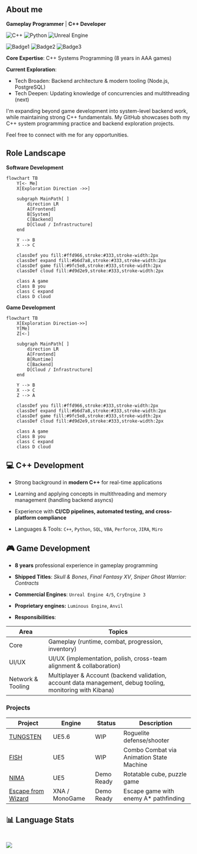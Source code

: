 ## About me 
**Gameplay Programmer** | **C++ Developer**

![C++](https://img.shields.io/badge/C++-00599C?logo=cplusplus&logoColor=white)
![Python](https://img.shields.io/badge/Python-3776AB?logo=python&logoColor=white)
![Unreal Engine](https://img.shields.io/badge/Unreal_Engine-0E1128?logo=unrealengine&logoColor=white)

![Badge1](https://img.shields.io/badge/Open_For_Work-Yes-green)
![Badge2](https://img.shields.io/badge/Remote-Ok-green)
![Badge3](https://img.shields.io/badge/Singapore-PR-blue)

**Core Expertise**: C++ Systems Programming (8 years in AAA games)

**Current Exploration**: 
- Tech Broaden: Backend architecture & modern tooling (Node.js, PostgreSQL)
- Tech Deepen: Updating knowledge of concurrencies and multithreading (next)

I'm expanding beyond game development into system-level backend work,
while maintaining strong C++ fundamentals. My GitHub showcases both  my C++ system programming practice and backend exploration projects.

Feel free to connect with me for any opportunities.

## Role Landscape

**Software Development**
```mermaid
flowchart TB
    Y[<- Me]
    X[Exploration Direction ->>]

    subgraph MainPath[ ]
        direction LR
        A[Frontend]
        B[System]
        C[Backend]
        D[Cloud / Infrastructure]
    end

    Y --> B
    X --> C

    classDef you fill:#ffd966,stroke:#333,stroke-width:2px
    classDef expand fill:#b6d7a8,stroke:#333,stroke-width:2px
    classDef game fill:#9fc5e8,stroke:#333,stroke-width:2px
    classDef cloud fill:#d9d2e9,stroke:#333,stroke-width:2px

    class A game
    class B you
    class C expand
    class D cloud
```
**Game Development**
```mermaid
flowchart TB
    X[Exploration Direction->>]
    Y[Me]
    Z[<-]

    subgraph MainPath[ ]
        direction LR
        A[Frontend]
        B[Runtime]
        C[Backend]
        D[Cloud / Infrastructure]
    end

    Y --> B
    X --> C
    Z --> A

    classDef you fill:#ffd966,stroke:#333,stroke-width:2px
    classDef expand fill:#b6d7a8,stroke:#333,stroke-width:2px
    classDef game fill:#9fc5e8,stroke:#333,stroke-width:2px
    classDef cloud fill:#d9d2e9,stroke:#333,stroke-width:2px

    class A game
    class B you
    class C expand
    class D cloud
```

## 💻 C++ Development

- Strong background in **modern C++** for real-time applications

- Learning and applying concepts in multithreading and memory management (handling backend asyncs)

- Experience with **CI/CD pipelines, automated testing, and cross-platform compliance**

- Languages & Tools: `C++`, `Python`, `SQL`, `VBA`, `Perforce`, `JIRA`, `Miro`

## 🎮 Game Development
- **8 years** professional experience in gameplay programming

- **Shipped Titles**: *Skull & Bones*, *Final Fantasy XV*, *Sniper Ghost Warrior: Contracts*

- **Commercial Engines**: `Unreal Engine 4/5`, `CryEngine 3`
  
- **Proprietary engines:** `Luminous Engine`, `Anvil`

- **Responsibilities**:
 
| Area | Topics |
|--|--|
| Core | Gameplay (runtime, combat, progression, inventory) |
| UI/UX | UI/UX (implementation, polish, cross-team alignment & collaboration) |
| Network & Tooling | Multiplayer & Account (backend validation, account data management, debug tooling, monitoring with Kibana) |

### Projects
| Project | Engine | Status | Description |
|--|--|--|--|
| [TUNGSTEN](https://github.com/hchia93/ufo-survivor) | UE5.6 | WIP | Roguelite defense/shooter |
| [FISH](https://drive.google.com/file/d/17hUXWRPUCUvkPjyif2EEIAQLEkhOZqwK/view?usp=drive_link) | UE5 | WIP |  Combo Combat via Animation State Machine |
| [NIMA](https://drive.google.com/file/d/1aHa33I2-znXrFd1QMnyLHrO3xCOqvIcn/view?usp=drive_link) | UE5 | Demo Ready | Rotatable cube, puzzle game |
| [Escape from Wizard](https://github.com/hchia93/escape-from-wizard) | XNA / MonoGame | Demo Ready | Escape game with enemy A* pathfinding |

## 📊 Language Stats
<div align="left" style="margin-top: 40px;">
  <img src="https://github-readme-stats.vercel.app/api/top-langs/?username=hchia93&layout=compact&bg_color=282a36&title_color=AAEDFF&text_color=fff" />
</div>
